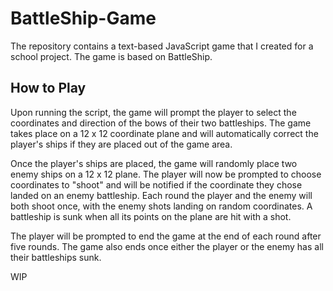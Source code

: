 # BattleShip-Game
The repository contains a text-based JavaScript game that I created for a school project. The game is based on BattleShip.

## How to Play

Upon running the script, the game will prompt the player to select the coordinates and direction of the bows of their two battleships. The game takes place on a 12 x 12 coordinate plane and will automatically correct the player's ships if they are placed out of the game area.

Once the player's ships are placed, the game will randomly place two enemy ships on a 12 x 12 plane. The player will now be prompted to choose coordinates to "shoot" and will be notified if the coordinate they chose landed on an enemy battleship. Each round the player and the enemy will both shoot once, with the enemy shots landing on random coordinates. A battleship is sunk when all its points on the plane are hit with a shot.

The player will be prompted to end the game at the end of each round after five rounds. The game also ends once either the player or the enemy has all their battleships sunk.

WIP
